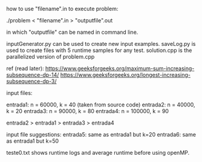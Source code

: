 how to use "filename".in to execute problem:

./problem < "filename".in > "outputfile".out

in which "outputfile" can be named in command line.

inputGenerator.py can be used to create new input examples.
saveLog.py is used to create files with 5 runtime samples for any test.
solution.cpp is the parallelized version of problem.cpp

ref (read later): https://www.geeksforgeeks.org/maximum-sum-increasing-subsequence-dp-14/
https://www.geeksforgeeks.org/longest-increasing-subsequence-dp-3/

input files:

entrada1: n = 60000, k = 40 (taken from source code)
entrada2: n = 40000, k = 20
entrada3: n = 90000, k = 80
entrada4: n = 100000, k = 90

entrada2 > entrada1 > entrada3 > entrada4

input file suggestions:
entrada5: same as entrada1 but k=20
entrada6: same as entrada1 but k=50

teste0.txt shows runtime logs and average runtime before using openMP.
